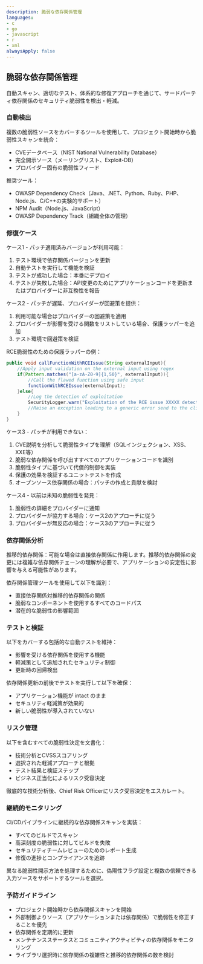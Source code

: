 ```yaml
---
description: 脆弱な依存関係管理
languages:
- c
- go
- javascript
- r
- xml
alwaysApply: false
---
```


## 脆弱な依存関係管理

自動スキャン、適切なテスト、体系的な修復アプローチを通じて、サードパーティ依存関係のセキュリティ脆弱性を検出・軽減。

### 自動検出

複数の脆弱性ソースをカバーするツールを使用して、プロジェクト開始時から脆弱性スキャンを統合：
- CVEデータベース（NIST National Vulnerability Database）
- 完全開示ソース（メーリングリスト、Exploit-DB）
- プロバイダー固有の脆弱性フィード

推奨ツール：
- OWASP Dependency Check（Java、.NET、Python、Ruby、PHP、Node.js、C/C++の実験的サポート）
- NPM Audit（Node.js、JavaScript）
- OWASP Dependency Track（組織全体の管理）

### 修復ケース

ケース1 - パッチ適用済みバージョンが利用可能：
1. テスト環境で依存関係バージョンを更新
2. 自動テストを実行して機能を検証
3. テストが成功した場合：本番にデプロイ
4. テストが失敗した場合：API変更のためにアプリケーションコードを更新またはプロバイダーに非互換性を報告

ケース2 - パッチが遅延、プロバイダーが回避策を提供：
1. 利用可能な場合はプロバイダーの回避策を適用
2. プロバイダーが影響を受ける関数をリストしている場合、保護ラッパーを追加
3. テスト環境で回避策を検証

RCE脆弱性のための保護ラッパーの例：
```java
public void callFunctionWithRCEIssue(String externalInput){
    //Apply input validation on the external input using regex
    if(Pattern.matches("[a-zA-Z0-9]{1,50}", externalInput)){
        //Call the flawed function using safe input
        functionWithRCEIssue(externalInput);
    }else{
        //Log the detection of exploitation
        SecurityLogger.warn("Exploitation of the RCE issue XXXXX detected !");
        //Raise an exception leading to a generic error send to the client...
    }
}
```

ケース3 - パッチが利用できない：
1. CVE説明を分析して脆弱性タイプを理解（SQLインジェクション、XSS、XXE等）
2. 脆弱な依存関係を呼び出すすべてのアプリケーションコードを識別
3. 脆弱性タイプに基づいて代償的制御を実装
4. 保護の効果を検証するユニットテストを作成
5. オープンソース依存関係の場合：パッチの作成と貢献を検討

ケース4 - 以前は未知の脆弱性を発見：
1. 脆弱性の詳細をプロバイダーに通知
2. プロバイダーが協力する場合：ケース2のアプローチに従う
3. プロバイダーが無反応の場合：ケース3のアプローチに従う

### 依存関係分析

推移的依存関係：可能な場合は直接依存関係に作用します。推移的依存関係の変更には複雑な依存関係チェーンの理解が必要で、アプリケーションの安定性に影響を与える可能性があります。

依存関係管理ツールを使用して以下を識別：
- 直接依存関係対推移的依存関係の関係
- 脆弱なコンポーネントを使用するすべてのコードパス
- 潜在的な脆弱性の影響範囲

### テストと検証

以下をカバーする包括的な自動テストを維持：
- 影響を受ける依存関係を使用する機能
- 軽減策として追加されたセキュリティ制御
- 更新時の回帰検出

依存関係更新の前後でテストを実行して以下を確保：
- アプリケーション機能が intact のまま
- セキュリティ軽減策が効果的
- 新しい脆弱性が導入されていない

### リスク管理

以下を含むすべての脆弱性決定を文書化：
- 技術分析とCVSSスコアリング
- 選択された軽減アプローチと根拠
- テスト結果と検証ステップ
- ビジネス正当化によるリスク受容決定

徹底的な技術分析後、Chief Risk Officerにリスク受容決定をエスカレート。

### 継続的モニタリング

CI/CDパイプラインに継続的な依存関係スキャンを実装：
- すべてのビルドでスキャン
- 高深刻度の脆弱性に対してビルドを失敗
- セキュリティチームレビューのためのレポート生成
- 修復の進捗とコンプライアンスを追跡

異なる脆弱性開示方法を処理するために、偽陽性フラグ設定と複数の信頼できる入力ソースをサポートするツールを選択。

### 予防ガイドライン

- プロジェクト開始時から依存関係スキャンを開始
- 外部制御よりソース（アプリケーションまたは依存関係）で脆弱性を修正することを優先
- 依存関係を定期的に更新
- メンテナンスステータスとコミュニティアクティビティの依存関係をモニタリング
- ライブラリ選択時に依存関係の複雑性と推移的依存関係の数を検討
